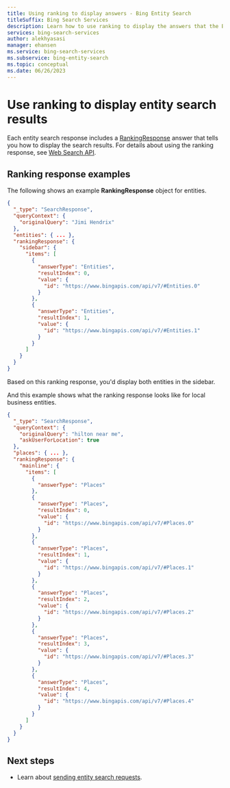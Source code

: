 ```yaml
---
title: Using ranking to display answers - Bing Entity Search
titleSuffix: Bing Search Services
description: Learn how to use ranking to display the answers that the Bing Entity Search API returns.
services: bing-search-services
author: alekhyasasi
manager: ehansen
ms.service: bing-search-services
ms.subservice: bing-entity-search
ms.topic: conceptual
ms.date: 06/26/2023
---
```


# Use ranking to display entity search results  

Each entity search response includes a [RankingResponse](../reference/response-objects.md#rankingresponse) answer that tells you how to display the search results. For details about using the ranking response, see [Web Search API](../../bing-web-search/rank-results.md).

## Ranking response examples

The following shows an example **RankingResponse** object for entities.
  
```json
{
  "_type": "SearchResponse",
  "queryContext": {
    "originalQuery": "Jimi Hendrix"
  },
  "entities": { ... },
  "rankingResponse": {
    "sidebar": {
      "items": [
        {
          "answerType": "Entities",
          "resultIndex": 0,
          "value": {
            "id": "https://www.bingapis.com/api/v7/#Entities.0"
          }
        },
        {
          "answerType": "Entities",
          "resultIndex": 1,
          "value": {
            "id": "https://www.bingapis.com/api/v7/#Entities.1"
          }
        }
      ]
    }
  }
}
```

Based on this ranking response, you'd display both entities in the sidebar.

And this example shows what the ranking response looks like for local business entities.

```json
{
  "_type": "SearchResponse",
  "queryContext": {
    "originalQuery": "hilton near me",
    "askUserForLocation": true
  },
  "places": { ... },
  "rankingResponse": {
    "mainline": {
      "items": [
        {
          "answerType": "Places"
        },
        {
          "answerType": "Places",
          "resultIndex": 0,
          "value": {
            "id": "https://www.bingapis.com/api/v7/#Places.0"
          }
        },
        {
          "answerType": "Places",
          "resultIndex": 1,
          "value": {
            "id": "https://www.bingapis.com/api/v7/#Places.1"
          }
        },
        {
          "answerType": "Places",
          "resultIndex": 2,
          "value": {
            "id": "https://www.bingapis.com/api/v7/#Places.2"
          }
        },
        {
          "answerType": "Places",
          "resultIndex": 3,
          "value": {
            "id": "https://www.bingapis.com/api/v7/#Places.3"
          }
        },
        {
          "answerType": "Places",
          "resultIndex": 4,
          "value": {
            "id": "https://www.bingapis.com/api/v7/#Places.4"
          }
        }
      ]
    }
  }
}
```

## Next steps

- Learn about [sending entity search requests](search-for-entities.md).
